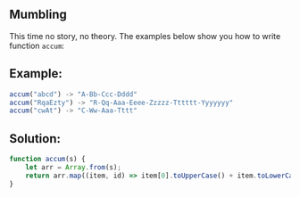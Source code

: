 
## Mumbling

This time no story, no theory. The examples below show you how to write function `accum`:



## Example:

```javascript
accum("abcd") -> "A-Bb-Ccc-Dddd"
accum("RqaEzty") -> "R-Qq-Aaa-Eeee-Zzzzz-Tttttt-Yyyyyyy"
accum("cwAt") -> "C-Ww-Aaa-Tttt"
```


## Solution:

```javascript
function accum(s) {
    let arr = Array.from(s);
    return arr.map((item, id) => item[0].toUpperCase() + item.toLowerCase().repeat(id)).join('-');
}
```


